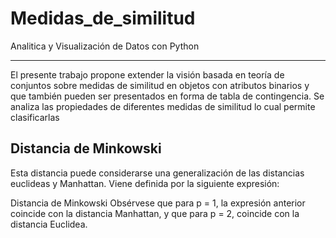 # Medidas_de_similitud
Analitica y Visualización de Datos con Python
***
El presente trabajo propone extender la visión basada en teoría de
conjuntos sobre medidas de similitud en objetos con atributos binarios y que
también pueden ser presentados en forma de tabla de contingencia. Se analiza las
propiedades de diferentes medidas de similitud lo cual permite clasificarlas
## Distancia de Minkowski
Esta distancia puede considerarse una generalización de las distancias euclideas y Manhattan. Viene definida por la siguiente expresión:


Distancia de Minkowski
Obsérvese que para p = 1, la expresión anterior coincide con la distancia Manhattan, y que para p = 2, coincide con la distancia Euclidea.
